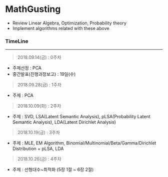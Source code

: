 # MathGusting
- Review Linear Algebra, Optimization, Probability theory
- Implement algorithms related with these above

### TimeLine
---
> 2018.09.14(금) : 0주차
 - 주제선정 : PCA
 - 중간발표(진행과정보고) : 19일(수)

> 2018.09.28(금) : 1주차
 - 주제 : PCA
 
> 2018.10.09(화) : 2주차
 - 주제 : SVD, LSA(Latent Semantic Analysis), pLSA(Probability Latent Semantic Analysis), LDA(Latent Dirichlet Analysis) 

> 2018.10.19(금) : 3주차
 - 주제 : MLE, EM Algorithm, Binomial/Multinomial/Beta/Gamma/Dirichlet Distribution + pLSA, LDA
 
> 2018.10.26(금) : 4주차
 - 주제 : 선형대수~최적화 (5장 1절 ~ 6장 2절)
